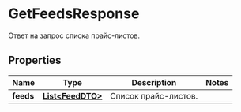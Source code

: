 

# GetFeedsResponse

Ответ на запрос списка прайс-листов.

## Properties

| Name | Type | Description | Notes |
|------------ | ------------- | ------------- | -------------|
|**feeds** | [**List&lt;FeedDTO&gt;**](FeedDTO.md) | Список прайс-листов. |  |




